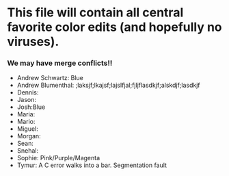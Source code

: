 # This file will contain all central favorite color edits (and hopefully no viruses).

### We may have merge conflicts!! 

- Andrew Schwartz: Blue
- Andrew Blumenthal: ;laksjf;lkajsf;lajslfjal;fjljflasdkjf;alskdjf;lasdkjf
- Dennis:
- Jason:
- Josh:Blue
- Maria:
- Mario:
- Miguel:
- Morgan:
- Sean:
- Snehal:
- Sophie: Pink/Purple/Magenta
- Tymur: A C error walks into a bar. Segmentation fault
